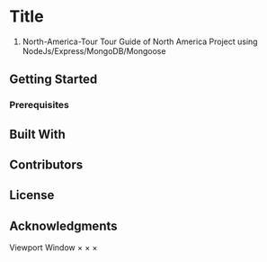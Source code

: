 # Title

1) North-America-Tour
Tour Guide of North America Project using NodeJs/Express/MongoDB/Mongoose

## Getting Started


### Prerequisites



## Built With



## Contributors


## License


## Acknowledgments


Viewport
Window
×
×
×
